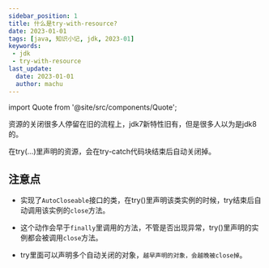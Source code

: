 ```yaml
---
sidebar_position: 1
title: 什么是try-with-resource?
date: 2023-01-01
tags: [java, 知识小记, jdk, 2023-01]
keywords:
 - jdk
 - try-with-resource
last_update:
  date: 2023-01-01
  author: machu
---
```

import Quote from '@site/src/components/Quote';

> <Quote></Quote>

资源的关闭很多人停留在旧的流程上，jdk7新特性旧有，但是很多人以为是jdk8的。

 

在try(...)里声明的资源，会在try-catch代码块结束后自动关闭掉。


## 注意点

- 实现了`AutoCloseable`接口的类，在try()里声明该类实例的时候，try结束后自动调用该实例的`close`方法。

- 这个动作会早于`finally`里调用的方法，不管是否出现异常，try()里声明的实例都会被调用`close`方法。

- try里面可以声明多个自动关闭的对象，`越早声明的对象，会越晚被close掉`。

